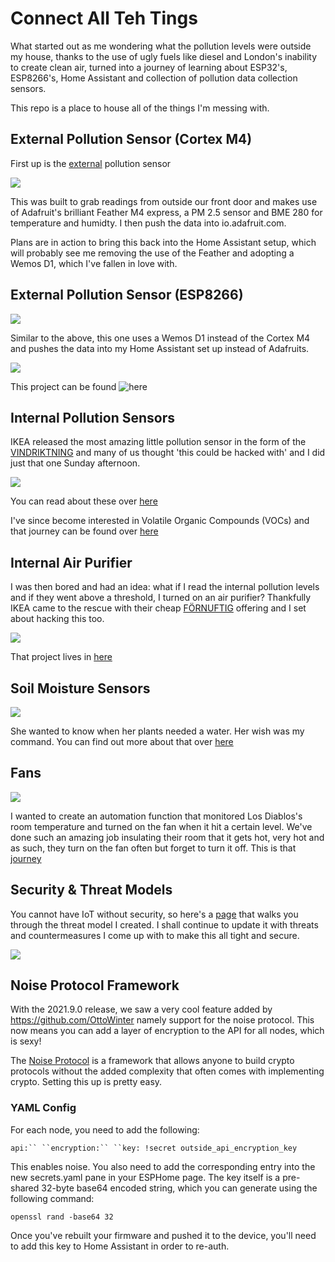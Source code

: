 # Connect All Teh Tings

What started out as me wondering what the pollution levels were outside my house, thanks to the use of ugly fuels like diesel and London's inability to create clean air, turned into a journey of learning about ESP32's, ESP8266's, Home Assistant and collection of pollution data collection sensors. 

This repo is a place to house all of the things I'm messing with. 

## External Pollution Sensor (Cortex M4)

First up is the [external](https://github.com/danielcuthbert/Pollution-Sensor) pollution sensor

![](https://github.com/danielcuthbert/Pollution-Sensor/raw/main/img/adafruit.png)

This was built to grab readings from outside our front door and makes use of Adafruit's brilliant Feather M4 express, a PM 2.5 sensor and BME 280 for temperature and humidty. I then push the data into io.adafruit.com. 

Plans are in action to bring this back into the Home Assistant setup, which will probably see me removing the use of the Feather and adopting a Wemos D1, which I've fallen in love with. 

## External Pollution Sensor (ESP8266)

![](images/smutsig.jpg)

Similar to the above, this one uses a Wemos D1 instead of the Cortex M4 and pushes the data into my Home Assistant set up instead of Adafruits. 

![](images/outside_aqi2.png)

This project can be found ![here](https://github.com/danielcuthbert/home-assistant/tree/main/Smutsig)

## Internal Pollution Sensors

IKEA released the most amazing little pollution sensor in the form of the [VINDRIKTNING](https://www.ikea.com/gb/en/p/vindriktning-air-quality-sensor-80515910/) and many of us thought 'this could be hacked with' and I did just that one Sunday afternoon. 

![](images/vindriktning1.jpg)

You can read about these over [here](https://github.com/danielcuthbert/home-assistant/tree/main/VINDRIKTNING)

I've since become interested in Volatile Organic Compounds (VOCs) and that journey can be found over [here](https://github.com/danielcuthbert/home-assistant/tree/main/inomhus-iaq)

## Internal Air Purifier

I was then bored and had an idea: what if I read the internal pollution levels and if they went above a threshold, I turned on an air purifier? Thankfully IKEA came to the rescue with their cheap [FÖRNUFTIG](https://www.ikea.com/gb/en/p/foernuftig-air-purifier-black-40488065/) offering and I set about hacking this too. 

![](images/FORNUFTIG1.jpeg)

That project lives in [here](https://github.com/danielcuthbert/home-assistant/tree/main/Fornuftig)

## Soil Moisture Sensors

![](images/vaxter1.jpg)

She wanted to know when her plants needed a water. Her wish was my command. You can find out more about that over [here](https://github.com/danielcuthbert/home-assistant/tree/main/Vaxter)

## Fans

![](images/blaser1.jpg)

I wanted to create an automation function that monitored Los Diablos's room temperature and turned on the fan when it hit a certain level. We've done such an amazing job insulating their room that it gets hot, very hot and as such, they turn on the fan often but forget to turn it off. This is that [journey](https://github.com/danielcuthbert/home-assistant/tree/main/Blaser)

## Security & Threat Models

You cannot have IoT without security, so here's a [page](https://github.com/danielcuthbert/home-assistant/blob/main/threat_model.md) that walks you through the threat model I created. I shall continue to update it with threats and countermeasures I come up with to make this all tight and secure. 

![](images/ha_architecture.png)

## Noise Protocol Framework

With the 2021.9.0 release, we saw a very cool feature added by https://github.com/OttoWinter namely support for the noise protocol. This now means you can add a layer of encryption to the API for all nodes, which is sexy!

The [Noise Protocol](http://www.noiseprotocol.org/) is a framework that allows anyone to build crypto protocols without the added complexity that often comes with implementing crypto. Setting this up is pretty easy. 

### YAML Config

For each node, you need to add the following:

`api:``
  ``encryption:``
  ``key: !secret outside_api_encryption_key`

This enables noise. You also need to add the corresponding entry into the new secrets.yaml pane in your ESPHome page. The key itself is a pre-shared 32-byte base64 encoded string, which you can generate using the following command:

`openssl rand -base64 32`

Once you've rebuilt your firmware and pushed it to the device, you'll need to add this key to Home Assistant in order to re-auth. 
